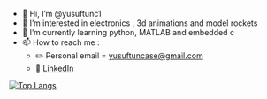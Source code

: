 - 👋 Hi, I’m @yusuftunc1
- 👀 I’m interested in electronics , 3d animations and model rockets
- 🌱 I’m currently learning python, MATLAB and embedded c
- 📫 How to reach me :
  - :pencil2: Personal email = yusuftuncase@gmail.com
  - :office: [LinkedIn](https://www.linkedin.com/in/yusuftunç/)



[![Top Langs](https://github-readme-stats.vercel.app/api/top-langs/?username=yusuftunc1)](https://github.com/yusuftunc1/github-readme-stats)
<!---
yusuftunc1/yusuftunc1 is a ✨ special ✨ repository because its `README.md` (this file) appears on your GitHub profile.
You can click the Preview link to take a look at your changes.
--->
